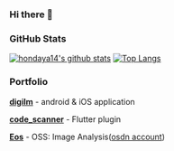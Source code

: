 ### Hi there 👋


### GitHub Stats

[![hondaya14's github stats](https://github-readme-stats.vercel.app/api?username=hondaya14&line_height=21&show_icons=true&theme=vue&hide_border=true)](https://github.com/anuraghazra/github-readme-stats)
[![Top Langs](https://github-readme-stats.vercel.app/api/top-langs/?username=hondaya14&line_height=21&show_icons=true&theme=vue&hide_border=true)](https://github.com/anuraghazra/github-readme-stats)

### Portfolio
<b>[digilm](https://sites.google.com/view/digilm/home)</b> - android & iOS application

<b>[code_scanner](https://github.com/hondaya14/code_scanner)</b> - Flutter plugin

<b>[Eos](https://osdn.net/projects/eos/)</b> - OSS: Image Analysis([osdn account](https://osdn.net/users/honda_/))
